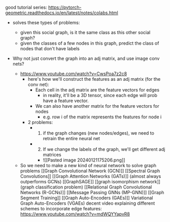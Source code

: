good tutorial series: https://pytorch-geometric.readthedocs.io/en/latest/notes/colabs.html
- solves these types of problems:
	- given this social graph, is it the same class as this other social graph?
	- given the classes of a few nodes in this graph, predict the class of nodes that don't have labels

- Why not just convert the graph into an adj matrix, and use image conv nets?
	- https://www.youtube.com/watch?v=CwsPoa7z2c8
		- here's how we'll construct the features as an adj matrix (for the conv net):
			- Each cell in the adj matrix are the feature vectors for edges
				- in reality, it'll be a 3D tensor, since each edge will prob have a feature vector.
			- We can also have another matrix for the feature vectors for nodes
				- e.g. row i of the matrix represents the features for node i
		- 2 problems:
			- 1) if the graph changes (new nodes/edges), we need to retrain the entire neural net
			- 2) If we change the labels of the graph, we'll get different adj matrices
				- ![[Pasted image 20240121175206.png]]
	- So we need to make a new kind of neural network to solve graph problems
[[Graph Convolutional Network (GCN)]]
	[[Spectral Graph Convolutions]]
[[Graph Attention Networks (GATs)]] (almost always outperforms GCNs)
[[GraphSAGE]]
[[graph isomorphism network]] (graph classification problem)
[[Relational Graph Convolutional Networks (R-GCNs)]]
[[Message Passing GNNs (MP-GNN)]]
[[Graph Segment Training]]
[[Graph Auto-Encoders (GAEs)]]
Variational Graph Auto-Encoders (VGAEs)
decent video explaining different schemes to incorporate edge features: https://www.youtube.com/watch?v=mdWQYYapvR8